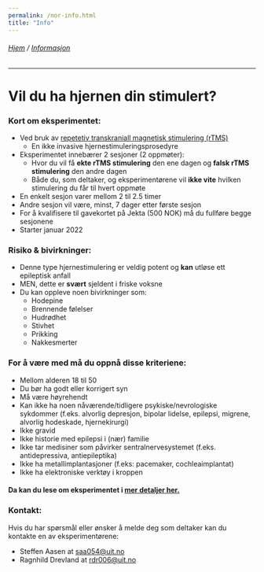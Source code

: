 ```yaml
---
permalink: /nor-info.html
title: "Info"
---
```

###### [Hjem](https://uitpsypro.github.io/1/) / [Informasjon](https://uitpsypro.github.io/1/nor-info)
---

# Vil du ha hjernen din stimulert?

### Kort om eksperimentet: 
* Ved bruk av [repetetiv transkraniall magnetisk stimulering (rTMS)](https://uitpsypro.github.io/1/nor-info/nor-rtms)
  * En ikke invasive hjernestimuleringsprosedyre
* Eksperimentet innebærer 2 sesjoner (2 oppmøter):
  * Hvor du vil få **ekte rTMS stimulering** den ene dagen og **falsk rTMS stimulering** den andre dagen
  * Både du, som deltaker, og eksperimentørene vil **ikke vite** hvilken stimulering du får til hvert oppmøte
* En enkelt sesjon varer mellom 2 til 2.5 timer
* Andre sesjon vil være, minst, 7 dager etter første sesjon
* For å kvalifisere til gavekortet på Jekta (500 NOK) må du fullføre begge sesjonene 
* Starter januar 2022

### Risiko &  bivirkninger:
* Denne type hjernestimulering er veldig potent og **kan** utløse ett epileptisk anfall
* MEN, dette er **svært** sjeldent i friske voksne
* Du kan oppleve noen bivirkninger som:
  * Hodepine
  * Brennende følelser
  * Hudrødhet
  * Stivhet
  * Prikking
  * Nakkesmerter

### For å være med må du oppnå disse kriteriene:
* Mellom alderen 18 til 50
* Du bør ha godt eller korrigert syn
* Må være høyrehendt
* Kan ikke ha noen nåværende/tidligere psykiske/nevrologiske sykdommer (f.eks. alvorlig depresjon, bipolar lidelse, epilepsi, migrene, alvorlig hodeskade, hjernekirurgi)
* Ikke gravid
* Ikke historie med epilepsi i (nær) familie 
* Ikke tar medisiner som påvirker sentralnervesystemet (f.eks. antidepressiva, antiepileptika)
* Ikke ha metallimplantasjoner (f.eks: pacemaker, cochleaimplantat)
* Ikke ha elektroniske verktøy i kroppen



#### Da kan du lese om eksperimentet i [mer detaljer her.](https://github.com/uitpsypro/1/raw/main/documents/00-InfoSheet_norsk.pdf)


### Kontakt:
Hvis du har spørsmål eller ønsker å melde deg som deltaker kan du kontakte en av eksperimentørene:

* Steffen Aasen at [saa054@uit.no](mailto:saa054@uit.no) 
* Ragnhild Drevland at [rdr006@uit.no](mailto:rdr006@uit.no)





